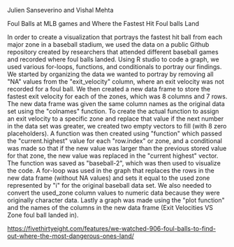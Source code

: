 Julien Sanseverino and Vishal Mehta


Foul Balls at MLB games and Where the Fastest Hit Foul balls Land


In order to create a  visualization that portrays the fastest hit ball from each major zone in a baseball stadium, we used the data on a public Github repository created by researchers that attended different baseball games and recorded where foul balls landed. Using R studio to code a graph, we used various for-loops, functions, and conditionals to portray our findings. We started by organizing the data we wanted to portray by removing all "NA" values from the "exit_velocity" column, where an exit velocity was not recorded for a foul ball. We then created a new data frame to store the fastest exit velocity for each of the zones, which was 8 columns and 7 rows. The new data frame was given the same column names as the original data set using the "colnames" function. To create the actual function to assign an exit velocity to a specific zone and replace that value if the next number in the data set was greater, we created two empty vectors to fill (with 8 zero placeholders). A function was then created using "function" which passed the "current.highest" value for each "row.index" or zone, and a conditional was made so that if the new value was larger than the previous stored value for that zone, the new value was replaced in the "current highest" vector. The function was saved as "baseball-2", which was then used to visualize the code. A for-loop was used in the graph that replaces the rows in the new data frame (without NA values) and sets it equal to the used zone represented by "i" for the original baseball data set. We also needed to convert the used_zone column values to numeric data because they were originally character data. Lastly a graph was made using the "plot function" and the names of the columns in the new data frame (Exit Velocities VS Zone foul ball landed in). 


https://fivethirtyeight.com/features/we-watched-906-foul-balls-to-find-out-where-the-most-dangerous-ones-land/
